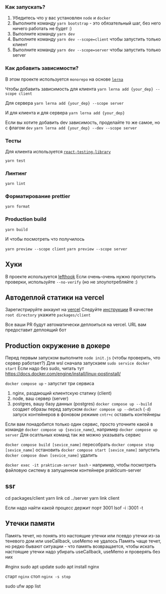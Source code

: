 ### Как запускать?

1. Убедитесь что у вас установлен `node` и `docker`
2. Выполните команду `yarn bootstrap` - это обязательный шаг, без него ничего работать не будет :)
3. Выполните команду `yarn dev`
3. Выполните команду `yarn dev --scope=client` чтобы запустить только клиент
4. Выполните команду `yarn dev --scope=server` чтобы запустить только server


### Как добавить зависимости?
В этом проекте используется `monorepo` на основе [`lerna`](https://github.com/lerna/lerna)

Чтобы добавить зависимость для клиента 
```yarn lerna add {your_dep} --scope client```

Для сервера
```yarn lerna add {your_dep} --scope server```

И для клиента и для сервера
```yarn lerna add {your_dep}```


Если вы хотите добавить dev зависимость, проделайте то же самое, но с флагом `dev`
```yarn lerna add {your_dep} --dev --scope server```


### Тесты

Для клиента используется [`react-testing-library`](https://testing-library.com/docs/react-testing-library/intro/)

```yarn test```

### Линтинг

```yarn lint```

### Форматирование prettier

```yarn format```

### Production build

```yarn build```

И чтобы посмотреть что получилось


`yarn preview --scope client`
`yarn preview --scope server`

## Хуки
В проекте используется [lefthook](https://github.com/evilmartians/lefthook)
Если очень-очень нужно пропустить проверки, используйте `--no-verify` (но не злоупотребляйте :)

## Автодеплой статики на vercel
Зарегистрируйте аккаунт на [vercel](https://vercel.com/)
Следуйте [инструкции](https://vitejs.dev/guide/static-deploy.html#vercel-for-git)
В качестве `root directory` укажите `packages/client`

Все ваши PR будут автоматически деплоиться на vercel. URL вам предоставит деплоящий бот

## Production окружение в докере
Перед первым запуском выполните `node init.js` (чтобы проверить, что сервер работает?)
Для wsl сначала запускаем `sudo service docker start`
Если надо без sudo, читать тут https://docs.docker.com/engine/install/linux-postinstall/

`docker compose up` - запустит три сервиса
1. nginx, раздающий клиентскую статику (client)
2. node, ваш сервер (server)
3. postgres, вашу базу данных (postgres)
`docker compose up --build` создает образы перед запуском
`docker compose up --detach` (`-d`) запуск контейнеров в фоновом режиме
`cntr+c` оставить контейнеры


Если вам понадобится только один сервис, просто уточните какой в команде
`docker compose up {sevice_name}`, например `docker compose up server`
Для осатльных команд так же можно указывать сервис

`docker compose build [sevice_name]` пересобрать
`docker compose stop [sevice_name]` остановить
`docker compose start [sevice_name]` запустить
`docker compose down [sevice_name]` удалить

`docker exec -it prakticum-server bash` - например, чтобы посмотреть файловую систему в запущенном контейнере prakticum-server


## ssr
cd packages/client
yarn link
cd ../server
yarn link client

Если надо найти какой процесс держит порт 3001
lsof -i :3001 -t

## Утечки памяти
Память течет, но понять это настоящие утечки или псевдо утечки из-за теневого дом или useCallback, useMemo не удалось
Память чаще течет, но редко бывают ситуации - что память возвращается, чтобы искать настоящие утечки надо убирать
useCallback, useMemo и проверять без них

#nginx
sudo apt update
sudo apt install nginx

старт `nginx` 
стоп `nginx -s stop`

sudo ufw app list
